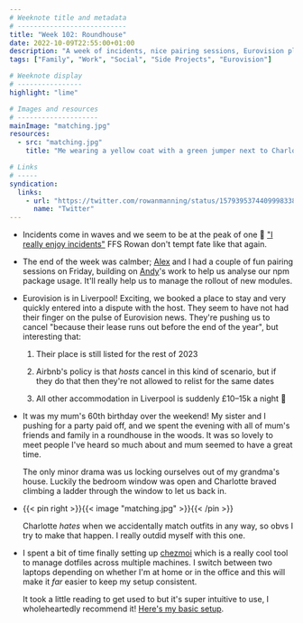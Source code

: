 ```yaml
---
# Weeknote title and metadata
# ---------------------------
title: "Week 102: Roundhouse"
date: 2022-10-09T22:55:00+01:00
description: "A week of incidents, nice pairing sessions, Eurovision planning, 60th birthday parties, ladders, matching outfits, and shiny new dotfiles."
tags: ["Family", "Work", "Social", "Side Projects", "Eurovision"]

# Weeknote display
# ----------------
highlight: "lime"

# Images and resources
# --------------------
mainImage: "matching.jpg"
resources:
  - src: "matching.jpg"
    title: "Me wearing a yellow coat with a green jumper next to Charlotte wearing a green coat and a yellow jumper"

# Links
# -----
syndication:
  links:
    - url: "https://twitter.com/rowanmanning/status/1579395374409998338"
      name: "Twitter"
---
```


  * Incidents come in waves and we seem to be at the peak of one :grimacing: ["I really enjoy incidents"](/weeknotes/101/) FFS Rowan don't tempt fate like that again.

  * The end of the week was calmber; [Alex](https://alex.mullr.net/) and I had a couple of fun pairing sessions on Friday, building on [Andy](https://github.com/andygout)'s work to help us analyse our npm package usage. It'll really help us to manage the rollout of new modules.

  * Eurovision is in Liverpool! Exciting, we booked a place to stay and very quickly entered into a dispute with the host. They seem to have not had their finger on the pulse of Eurovision news. They're pushing us to cancel "because their lease runs out before the end of the year", but interesting that:

    1. Their place is still listed for the rest of 2023

    2. Airbnb's policy is that _hosts_ cancel in this kind of scenario, but if they do that then they're not allowed to relist for the same dates

    3. All other accommodation in Liverpool is suddenly £10–15k a night :thinking:

  * It was my mum's 60th birthday over the weekend! My sister and I pushing for a party paid off, and we spent the evening with all of mum's friends and family in a roundhouse in the woods. It was so lovely to meet people I've heard so much about and mum seemed to have a great time.

    The only minor drama was us locking ourselves out of my grandma's house. Luckily the bedroom window was open and Charlotte braved climbing a ladder through the window to let us back in.

  * {{< pin right >}}{{< image "matching.jpg" >}}{{< /pin >}}

    Charlotte _hates_ when we accidentally match outfits in any way, so obvs I try to make that happen. I really outdid myself with this one.

  * I spent a bit of time finally setting up [chezmoi](https://www.chezmoi.io/) which is a really cool tool to manage dotfiles across multiple machines. I switch between two laptops depending on whether I'm at home or in the office and this will make it _far_ easier to keep my setup consistent.

    It took a little reading to get used to but it's super intuitive to use, I wholeheartedly recommend it! [Here's my basic setup](https://github.com/rowanmanning/dotfiles#readme).
